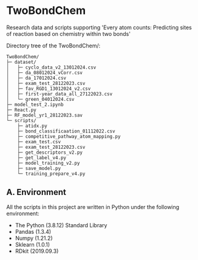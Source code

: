 # TwoBondChem

Research data and scripts supporting 'Every atom counts: Predicting sites of reaction based on chemistry within two bonds'

Directory tree of the TwoBondChem/:

```
TwoBondChem/
├─ dataset/
│   ├─ cyclo_data_v2_13012024.csv
│   ├─ da_08012024_vCorr.csv
│   ├─ da_17012024.csv
│   ├─ exam_test_28122023.csv
│   ├─ fav_RGD1_13012024_v2.csv
│   ├─ first-year_data_all_27122023.csv
│   └─ green_04012024.csv
├─ model_test_2.ipynb
├─ React.py
├─ RF_model_yr1_28122023.sav
└─ scripts/
    ├─ atidx.py
    ├─ bond_classificaation_01112022.csv
    ├─ competitive_pathway_atom_mapping.py
    ├─ exam_test.csv
    ├─ exam_test_28122023.csv
    ├─ get_descriptors_v2.py
    ├─ get_label_v4.py
    ├─ model_training_v2.py
    ├─ save_model.py
    └─ training_prepare_v4.py

```
## A. Environment 

All the scripts in this project are written in Python under the following environment:

- The Python (3.8.12) Standard Library
-	Pandas (1.3.4)
-	Numpy (1.21.2)
-	Sklearn (1.0.1)
-	RDkit (2019.09.3)








